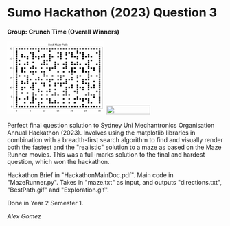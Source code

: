 # Sumo Hackathon (2023) Question 3
**Group: Crunch Time (Overall Winners)**

<img src="BestPath.gif" width="45%" height="45%"/> <img src="Exploration.gif" width="45%" height="45%"/>

Perfect final question solution to Sydney Uni Mechantronics Organisation Annual Hackathon (2023). 
Involves using the matplotlib libraries in combination with a breadth-first search algorithm to find and visually render both the fastest and the "realistic" solution to a maze as based on the Maze Runner movies. 
This was a full-marks solution to the final and hardest question, which won the hackathon.

Hackathon Brief in "HackathonMainDoc.pdf". Main code in "MazeRunner.py". Takes in "maze.txt" as input, and outputs "directions.txt", "BestPath.gif" and "Exploration.gif".

Done in Year 2 Semester 1.

_Alex Gomez_
